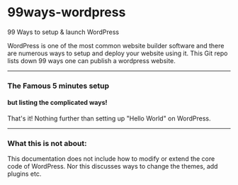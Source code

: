 # 99ways-wordpress
99 Ways to setup &amp; launch WordPress

WordPress is one of the most common website builder software and there are numerous ways to setup and deploy your website using it. This Git repo lists down 99 ways one can publish a wordpress website. 

---------------------------------------------------------
### The Famous 5 minutes setup 
#### but listing the complicated ways!
That's it! Nothing further than setting up "Hello World" on WordPress. 

---------------------------------------------------------
### What this is not about: 
This documentation does not include how to modify or extend the core code of WordPress. Nor this discusses ways to change the themes, add plugins etc. 
